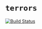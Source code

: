 `terrors`
=========

[![Build Status](https://travis-ci.org/mondough/terrors.svg)](https://travis-ci.org/mondough/terrors)
